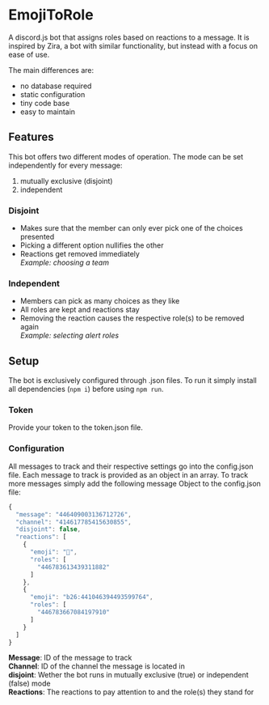 # EmojiToRole
A discord.js bot that assigns roles based on reactions to a message.
It is inspired by Zira, a bot with similar functionality, but instead with a focus on ease of use.

The main differences are:
* no database required
* static configuration
* tiny code base
* easy to maintain
## Features
This bot offers two different modes of operation. The mode can be set independently for every message:
1. mutually exclusive (disjoint)
1. independent
### Disjoint
* Makes sure that the member can only ever pick one of the choices presented
* Picking a different option nullifies the other
* Reactions get removed immediately  
*Example: choosing a team*
### Independent
* Members can pick as many choices as they like
* All roles are kept and reactions stay
* Removing the reaction causes the respective role(s) to be removed again  
*Example: selecting alert roles*
## Setup
The bot is exclusively configured through .json files.
To run it simply install all dependencies (`npm i`) before using `npm run`.
### Token
Provide your token to the token.json file.
### Configuration
All messages to track and their respective settings go into the config.json file. Each message to track is provided as an object in an array. To track more messages simply add the following message Object to the config.json file:
```javascript
{
  "message": "446409003136712726",
  "channel": "414617785415630855",
  "disjoint": false,
  "reactions": [
    {
      "emoji": "🤔",
      "roles": [
        "446783613439311882"
      ]
    },
    {
      "emoji": "b26:441046394493599764",
      "roles": [
        "446783667084197910"
      ]
    }
  ]
}
```
**Message**: ID of the message to track  
**Channel**: ID of the channel the message is located in  
**disjoint**: Wether the bot runs in mutually exclusive (true) or independent (false) mode  
**Reactions**: The reactions to pay attention to and the role(s) they stand for  
